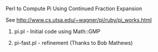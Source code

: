 Perl to Compute Pi Using Continued Fraction Expansion

See http://www.cs.utsa.edu/~wagner/pi/ruby/pi_works.html

1) pi.pl - Initial code using Math::GMP

2) pi-fast.pl - refinement (Thanks to Bob Mathews)
